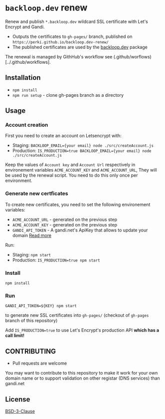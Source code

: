 # `backloop.dev` renew

Renew and publish `*.backloop.dev` wildcard SSL certificate with Let's Encrypt and Gandi.

- Outputs the certificates to `gh-pages/` branch, published on `https://perki.github.io/backloop.dev-renew/`
- The published certificates are used by the [backloop.dev](https://github.com/perki/backloop.dev) package

The renewal is managed by GithHub's workflow see (.github/worflows)[../.github/workflows].


## Installation 

- `npm install`
- `npm run setup` - clone gh-pages branch as a directory 

## Usage

### Account creation

First you need to create an account on Letsencrypt with:
  - Staging: `BACKLOOP_EMAIL={your email} node ./src/createAccount.js`
  - Production: `IS_PRODUCTION=true BACKLOOP_EMAIL={your email} node ./src/createAccount.js`

Keep the values of `Account key` and `Account Url` respectively in environement variables `ACME_ACCOUNT_KEY` and `ACME_ACCOUNT_URL`, They will be used by the renewal script. You need to do this only once per environment.

### Generate new certficates 

To create new certificates, you need to set the following environement variables:
  - `ACME_ACCOUNT_URL` - generated on the previous step
  - `ACME_ACCOUNT_KEY` - generated on the previous step
  - `GANDI_API_TOKEN` - A gandi.net's ApiKey that allows to update your domain [Read more](https://api.gandi.net/docs/authentication/)

Run: 
  - Staging: `npm start`
  - Production: `IS_PRODUCTION=true npm start`

### Install

```
npm install
```

### Run

```
GANDI_API_TOKEN=${KEY} npm start
```
to generate new SSL certificates into `gh-pages/` (checkout of `gh-pages` branch of this repository)

Add `IS_PRODUCTION=true` to use Let's Encrypt's production API **which has a call limit!**


## CONTRIBUTING

- Pull requests are welcome

You may want to contribute to this repository to make it work for your own domain name or to support validation on other registar (DNS services) than gandi.net

## License

[BSD-3-Clause](https://github.com/perki/backloop.dev/blob/main/LICENSE)

